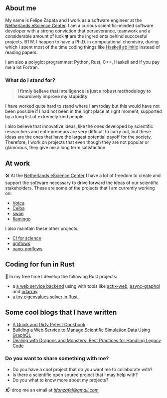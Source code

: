 ## About me

My name is Felipe Zapata and I work as a software engineer at the [Netherlands eScience Center](https://www.esciencecenter.nl/). I am a curious scientific-minded software developer with a strong conviction that perseverance, teamwork and a considerable amount of luck 🍀 are the ingredients behind succcesful projects. BTW, I happen to have a Ph.D. in computational chemistry, during which I spent most of the time coding things like [Haskell ab initio](https://github.com/felipeZ/Haskell-abinitio) instead of reading papers. 

I am also a polyglot programmer: Python, Rust, C++, Haskell and if you pay me a lot Fortran.

### What do I stand for?
> **I firmly believe that intelligence is just a robust methodology to recursively improve my stupidity**

I have worked quite hard to stand where I am today but this would have not been possible if I had not been in the right place at right moment, supported by a long list of extremely kind people.

I also believe that innovative ideas, like the ones developed by scientific researchers and entrepreneurs are very difficult to carry out, but these ideas are the ones that have the largest potential payoff for the society. Therefore, I work on projects that even though they are not popular or glamorous, they give me a long term satisfaction. 


## At work
🛠 At the [Netherlands eScience Center](https://www.esciencecenter.nl/) I have a lot of freedom to create and support the software necessary to drive forward
the ideas of our scientific stakeholders. These are some of the projects that I am currently working on:
* [Votca](https://github.com/votca/xtp)
* [Ceiba](https://github.com/nlesc-nano/ceiba)
* [swan](https://github.com/nlesc-nano/swan)
* [flamingo](https://github.com/nlesc-nano/flamingo)

I also maintain these other projects:
* [CI for science](https://github.com/ci-for-research/example-python-monte-carlo-pi)
* [qmflows](https://github.com/SCM-NV/qmflows)
* [nano-qmflows](https://github.com/SCM-NV/nano-qmflows)


## Coding for fun in Rust
🚀 In my free time I develop the following Rust projects:
* a [a web service backend](https://github.com/malvacea/malvaceae) using with tools like [actix-web](https://github.com/actix/actix-web), [async-graphql](https://github.com/async-graphql/async-graphql) and [ndarray](https://docs.rs/ndarray/latest/ndarray/).
* [a toy eigenvalues solver in Rust](https://github.com/felipeZ/eigenvalues).


## Some cool blogs that I have written
* [A Quick and Dirty Pytest Cookbook](https://blog.esciencecenter.nl/a-quick-and-dirty-pytest-cookbook-58051a2980c3)
* [Building a Web Service to Manage Scientific Simulation Data Using GraphQL](https://blog.esciencecenter.nl/building-a-web-service-to-manage-scientific-simulation-data-using-graphql-a0bbf1c3f6e9)
* [Dealing with Dragons and Monsters: Best Practices for Handling Legacy Code](https://blog.esciencecenter.nl/dealing-with-dragons-and-monsters-best-practices-for-handling-legacy-code-35bb9c939b7d)


###  Do you want to share something with me?
* Do you have a cool project that do you want me to collaborate with?
* Is there a scientific open source project that I may help with?
* Do you what to know more about my projects?

📬 drop me an email at *tifonzafel@gmail.com*

